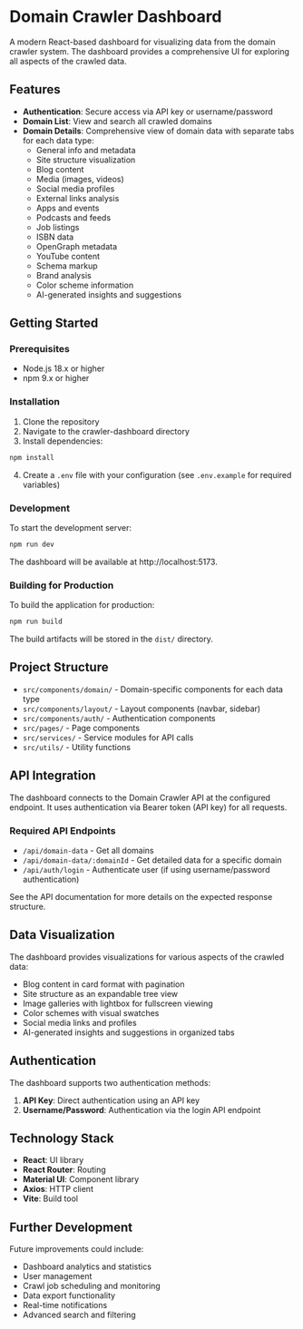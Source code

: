 # Domain Crawler Dashboard

A modern React-based dashboard for visualizing data from the domain crawler system. The dashboard provides a comprehensive UI for exploring all aspects of the crawled data.

## Features

- **Authentication**: Secure access via API key or username/password
- **Domain List**: View and search all crawled domains
- **Domain Details**: Comprehensive view of domain data with separate tabs for each data type:
  - General info and metadata
  - Site structure visualization
  - Blog content
  - Media (images, videos)
  - Social media profiles
  - External links analysis
  - Apps and events
  - Podcasts and feeds
  - Job listings
  - ISBN data
  - OpenGraph metadata
  - YouTube content
  - Schema markup
  - Brand analysis
  - Color scheme information
  - AI-generated insights and suggestions

## Getting Started

### Prerequisites

- Node.js 18.x or higher
- npm 9.x or higher

### Installation

1. Clone the repository
2. Navigate to the crawler-dashboard directory
3. Install dependencies:

```bash
npm install
```

4. Create a `.env` file with your configuration (see `.env.example` for required variables)

### Development

To start the development server:

```bash
npm run dev
```

The dashboard will be available at http://localhost:5173.

### Building for Production

To build the application for production:

```bash
npm run build
```

The build artifacts will be stored in the `dist/` directory.

## Project Structure

- `src/components/domain/` - Domain-specific components for each data type
- `src/components/layout/` - Layout components (navbar, sidebar)
- `src/components/auth/` - Authentication components
- `src/pages/` - Page components
- `src/services/` - Service modules for API calls
- `src/utils/` - Utility functions

## API Integration

The dashboard connects to the Domain Crawler API at the configured endpoint. It uses authentication via Bearer token (API key) for all requests.

### Required API Endpoints

- `/api/domain-data` - Get all domains
- `/api/domain-data/:domainId` - Get detailed data for a specific domain
- `/api/auth/login` - Authenticate user (if using username/password authentication)

See the API documentation for more details on the expected response structure.

## Data Visualization

The dashboard provides visualizations for various aspects of the crawled data:

- Blog content in card format with pagination
- Site structure as an expandable tree view
- Image galleries with lightbox for fullscreen viewing
- Color schemes with visual swatches
- Social media links and profiles
- AI-generated insights and suggestions in organized tabs

## Authentication

The dashboard supports two authentication methods:

1. **API Key**: Direct authentication using an API key
2. **Username/Password**: Authentication via the login API endpoint

## Technology Stack

- **React**: UI library
- **React Router**: Routing
- **Material UI**: Component library
- **Axios**: HTTP client
- **Vite**: Build tool

## Further Development

Future improvements could include:

- Dashboard analytics and statistics
- User management
- Crawl job scheduling and monitoring
- Data export functionality
- Real-time notifications
- Advanced search and filtering 